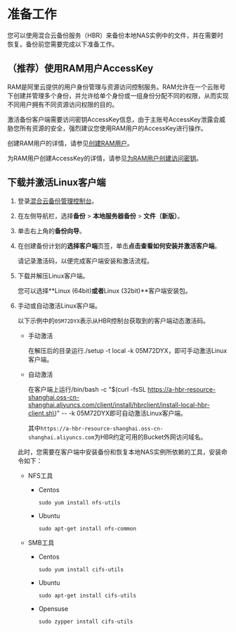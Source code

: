# 准备工作

您可以使用混合云备份服务（HBR）来备份本地NAS实例中的文件，并在需要时恢复。备份前您需要完成以下准备工作。

## （推荐）使用RAM用户AccessKey

RAM是阿里云提供的用户身份管理与资源访问控制服务。RAM允许在一个云账号下创建并管理多个身份，并允许给单个身份或一组身份分配不同的权限，从而实现不同用户拥有不同资源访问权限的目的。

激活备份客户端需要访问密钥AccessKey信息，由于主账号AccessKey泄露会威胁您所有资源的安全，强烈建议您使用RAM用户的AccessKey进行操作。

创建RAM用户的详情，请参见[创建RAM用户](/intl.zh-CN/用户管理/创建RAM用户.md)。

为RAM用户创建AccessKey的详情，请参见[为RAM用户创建访问密钥](/intl.zh-CN/安全设置/访问密钥/为RAM用户创建访问密钥.md)。

## 下载并激活Linux客户端

1.  登录[混合云备份管理控制台](https://hbr.console.aliyun.com)。

2.  在左侧导航栏，选择**备份** \> **本地服务器备份** \> **文件（新版）**。

3.  单击右上角的**备份向导**。

4.  在创建备份计划的**选择客户端**页签，单击**点击查看如何安装并激活客户端**。

    请记录激活码，以便完成客户端安装和激活流程。

5.  下载并解压Linux客户端。

    您可以选择**Linux \(64bit\)**或者**Linux \(32bit\)**客户端安装包。

6.  手动或自动激活Linux客户端。

    以下示例中的`05M72DYX`表示从HBR控制台获取到的客户端动态激活码。

    -   手动激活

        在解压后的目录运行./setup -t local -k 05M72DYX，即可手动激活Linux客户端。

    -   自动激活

        在客户端上运行/bin/bash -c "$\(curl -fsSL https://a-hbr-resource-shanghai.oss-cn-shanghai.aliyuncs.com/client/install/hbrclient/install-local-hbr-client.sh\)" -- -k 05M72DYX即可自动激活Linux客户端。

        其中`https://a-hbr-resource-shanghai.oss-cn-shanghai.aliyuncs.com`为HBR约定可用的Bucket外网访问域名。

    此时，您需要在客户端中安装备份和恢复本地NAS实例所依赖的工具，安装命令如下：

    -   NFS工具
        -   Centos

            ```
            sudo yum install nfs-utils
            ```

        -   Ubuntu

            ```
            sudo apt-get install nfs-common
            ```

    -   SMB工具
        -   Centos

            ```
            sudo yum install cifs-utils
            ```

        -   Ubuntu

            ```
            sudo apt-get install cifs-utils
            ```

        -   Opensuse

            ```
            sudo zypper install cifs-utils
            ```


